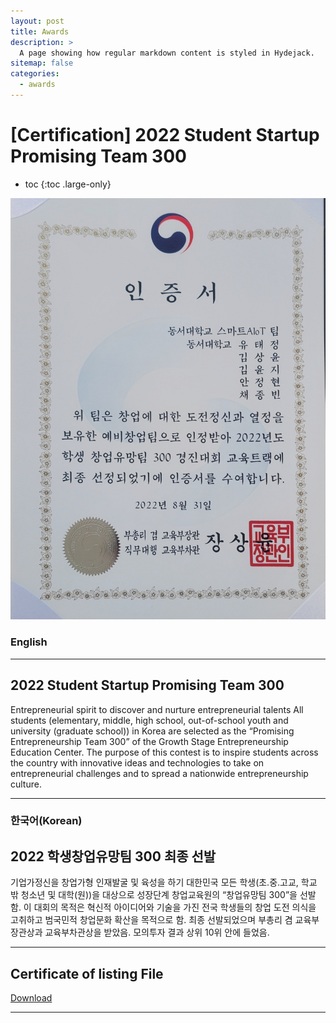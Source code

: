 ```yaml
---
layout: post
title: Awards
description: >
  A page showing how regular markdown content is styled in Hydejack.
sitemap: false
categories:
  - awards
---
```


# [Certification] 2022 Student Startup Promising Team 300

* toc
{:toc .large-only}


![screenshot](/assets/img/blog/u300.jpeg)

### English
---
## 2022 Student Startup Promising Team 300
 Entrepreneurial spirit to discover and nurture entrepreneurial talents All students (elementary, middle, high school, out-of-school youth and university (graduate school)) in Korea are selected as the “Promising Entrepreneurship Team 300” of the Growth Stage Entrepreneurship Education Center. The purpose of this contest is to inspire students across the country with innovative ideas and technologies to take on entrepreneurial challenges and to spread a nationwide entrepreneurship culture.

 
---

### 한국어(Korean)
## 2022 학생창업유망팀 300 최종 선발
  
  기업가정신을 창업가형 인재발굴 및 육성을 하기 대한민국 모든 학생(초․중․고교, 학교 밖 청소년 및 대학(원))을 대상으로 성장단계 창업교육원의 “창업유망팀 300”을 선발함.
  이 대회의 목적은 혁신적 아이디어와 기술을 가진 전국 학생들의 창업 도전 의식을 고취하고 범국민적 창업문화 확산을 목적으로 함. 최종 선발되었으며 부총리 겸 교육부장관상과 교육부차관상을 받았음. 모의투자 결과 상위 10위 안에 들었음.

---

## Certificate of listing File
[Download](https://bit.ly/3MB6aSk)

---